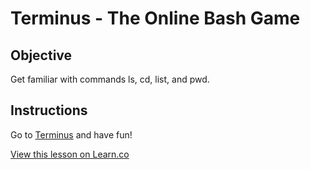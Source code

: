 

# Terminus - The Online Bash Game

## Objective

Get familiar with commands ls, cd, list, and pwd.

## Instructions

Go to [Terminus](http://www.mprat.org/Terminus/) and have fun!

<a href='https://learn.co/lessons/bash-game-readme' data-visibility='hidden'>View this lesson on Learn.co</a>
